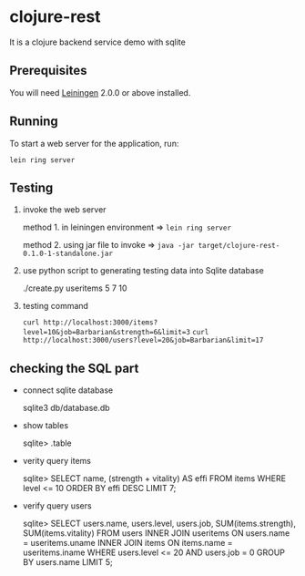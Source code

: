 # clojure-rest

 It is a clojure backend service demo with sqlite

## Prerequisites

You will need [Leiningen][] 2.0.0 or above installed.

[leiningen]: https://github.com/technomancy/leiningen

## Running

To start a web server for the application, run:

    lein ring server

## Testing

   1. invoke the web server    
   
      method 1. in leiningen environment => ```lein ring server```
 
      method 2. using jar file to invoke => ```java -jar target/clojure-rest-0.1.0-1-standalone.jar``` 

   2. use python script to generating testing data into Sqlite database

      ./create.py useritems 5 7 10 

   3. testing command

      ```curl http://localhost:3000/items?level=10&job=Barbarian&strength=6&limit=3```
      ```curl http://localhost:3000/users?level=20&job=Barbarian&limit=17```

## checking the SQL part

  * connect sqlite database
 
    sqlite3 db/database.db

  * show tables

    sqlite> .table

  * verity query items
    
    sqlite> SELECT name, (strength + vitality) AS effi FROM items WHERE level <= 10 ORDER BY effi DESC LIMIT 7;

  * verify query users
    
    sqlite> SELECT users.name, users.level, users.job, SUM(items.strength), SUM(items.vitality)
              FROM users INNER JOIN useritems ON users.name = useritems.uname
                         INNER JOIN items     ON items.name = useritems.iname
              WHERE users.level <= 20 AND users.job = 0 GROUP BY users.name LIMIT 5;
